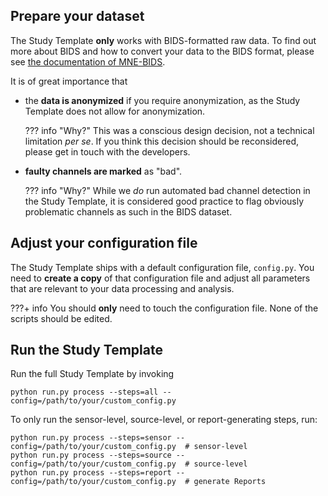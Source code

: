 Prepare your dataset
--------------------
The Study Template **only** works with BIDS-formatted raw data. To find out
more about BIDS and how to convert your data to the BIDS format, please see
[the documentation of MNE-BIDS](https://mne.tools/mne-bids/stable/index.html).

It is of great importance that

- the **data is anonymized** if you require anonymization,
  as the Study Template does not allow for anonymization.

    ??? info "Why?"
        This was a conscious design decision, not a technical
        limitation *per se*. If you think this decision should be
        reconsidered, please get in touch with the developers.

- **faulty channels are marked** as "bad".

    ??? info "Why?"
        While we *do* run automated bad channel detection in the
        Study Template, it is considered good practice to flag
        obviously problematic channels as such in the BIDS dataset.

Adjust your configuration file
------------------------------
The Study Template ships with a default configuration file, `config.py`.
You need to **create a copy** of that configuration file and adjust all
parameters that are relevant to your data processing and analysis.

???+ info
    You should **only** need to touch the configuration file.
    None of the scripts should be edited.

Run the Study Template
----------------------
Run the full Study Template by invoking
```shell
python run.py process --steps=all --config=/path/to/your/custom_config.py
```
To only run the sensor-level, source-level, or report-generating steps, run:
```shell
python run.py process --steps=sensor --config=/path/to/your/custom_config.py  # sensor-level
python run.py process --steps=source --config=/path/to/your/custom_config.py  # source-level
python run.py process --steps=report --config=/path/to/your/custom_config.py  # generate Reports
```
